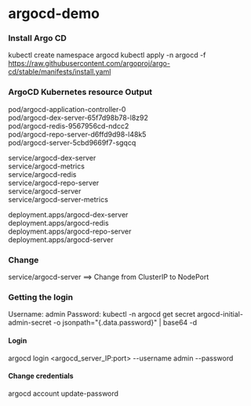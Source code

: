 # argocd-demo


### Install Argo CD

kubectl create namespace argocd
kubectl apply -n argocd -f https://raw.githubusercontent.com/argoproj/argo-cd/stable/manifests/install.yaml


### ArgoCD Kubernetes resource Output

pod/argocd-application-controller-0    
pod/argocd-dex-server-65f7d98b78-l8z92   
pod/argocd-redis-9567956cd-ndcc2         
pod/argocd-repo-server-d6ffd9d98-l48k5  
pod/argocd-server-5cbd9669f7-sgqcq       

                          
service/argocd-dex-server       
service/argocd-metrics          
service/argocd-redis            
service/argocd-repo-server      
service/argocd-server           
service/argocd-server-metrics   

                                 
deployment.apps/argocd-dex-server    
deployment.apps/argocd-redis         
deployment.apps/argocd-repo-server   
deployment.apps/argocd-server     

  
### Change 
service/argocd-server ==> Change from ClusterIP to NodePort


### Getting the login

Username: admin
Password: kubectl -n argocd get secret argocd-initial-admin-secret -o jsonpath="{.data.password}" | base64 -d

#### Login

argocd login <argocd_server_IP:port> --username admin --password <output from above command>
  
#### Change credentials
  
argocd account update-password
  
  

  

